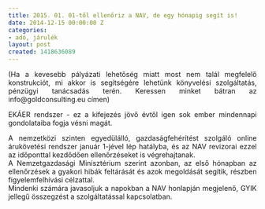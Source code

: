 ```yaml
---
title: 2015. 01. 01-től ellenőriz a NAV, de egy hónapig segít is!
date: 2014-12-15 00:00:00 Z
categories:
- adó, járulék
layout: post
created: 1418636089
---
```


<p style="text-align: justify;"><span class="userContent" data-ft="{&quot;tn&quot;:&quot;K&quot;}">(Ha a kevesebb pályázati lehetőség miatt most nem talál megfelelő konstrukciót, mi akkor is segítségére lehetünk könyvelési szolgáltatás, pénzügyi tanácsadás terén. Keressen minket bátran az info@goldconsulting.eu címen)</span></p><p style="text-align: justify;"><span class="userContent" data-ft="{&quot;tn&quot;:&quot;K&quot;}">EKÁER rendszer - ez a kifejezés jövő évtől igen sok ember mindennapi gondolataiba fogja vésni magát.<!--break--></span></p><p style="text-align: justify;"><span class="userContent" data-ft="{&quot;tn&quot;:&quot;K&quot;}"> A nemzetközi szin<span class="text_exposed_show">ten egyedülálló, gazdaságfehérítést szolgáló online árukövetési rendszer január 1-jével lép hatályba, és az NAV revizorai ezzel az időponttal kezdődően ellenőrzéseket is végrehajtanak.<br> A Nemzetgazdasági Minisztérium szerint azonban, az első hónapban az ellenőrzések a gyakori hibák feltárását és azok megoldását segítik, részben figyelemfelhívási célzattal.<br> Mindenki számára javasoljuk a napokban a NAV honlapján megjelenő, GYIK jellegű összegzést a szolgáltatással kapcsolatban.</span></span></p>
